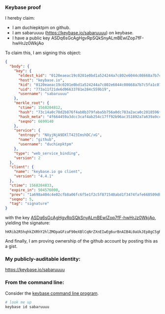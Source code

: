 ### Keybase proof

I hereby claim:

  * I am duchiepktpm on github.
  * I am sabaruuuu (https://keybase.io/sabaruuuu) on keybase.
  * I have a public key ASDq6sGcAgHgvRpSQkSnyALmBEwIZop7fF-hwHrJz0WkjAo

To claim this, I am signing this object:

```json
{
  "body": {
    "key": {
      "eldest_kid": "0120eaeac19c0201e0bd1a524244a7c802e6044c08668a7b7c5fa1c07ac9cf45a48c0a",
      "host": "keybase.io",
      "kid": "0120eaeac19c0201e0bd1a524244a7c802e6044c08668a7b7c5fa1c07ac9cf45a48c0a",
      "uid": "773a11f21de6d96633781e284c559b19",
      "username": "sabaruuuu"
    },
    "merkle_root": {
      "ctime": 1568204812,
      "hash": "73c14a0c78d2b876f4ab8b379faba5b756a0dc783a2aca0c2018596f718715bc2e7e55750f8a04e3c48322a181a7dd2b1ec1f7a8c2fbb80663e9d502cb2ce230",
      "hash_meta": "4f664459a3dcc3caf4ab254c17ff92b96ac351892a7a639a9cc791797e3a6c89",
      "seqno": 6699140
    },
    "service": {
      "entropy": "NXyjNjA9DXlT423ImshDC/xG",
      "name": "github",
      "username": "duchiepktpm"
    },
    "type": "web_service_binding",
    "version": 2
  },
  "client": {
    "name": "keybase.io go client",
    "version": "4.4.1"
  },
  "ctime": 1568204833,
  "expire_in": 504576000,
  "prev": "1a698a404c4e02cfb8a06fc6f5e1f2c5f871540abd1f3474fafe660509db238f",
  "seqno": 5,
  "tag": "signature"
}
```

with the key [ASDq6sGcAgHgvRpSQkSnyALmBEwIZop7fF-hwHrJz0WkjAo](https://keybase.io/sabaruuuu), yielding the signature:

```
hKRib2R5hqhkZXRhY2hlZMOpaGFzaF90eXBlCqNrZXnEIwEg6urBnAIB4L0aUkJEp8gC5gRMCGaKe3xfocB6yc9FpIwKp3BheWxvYWTESpcCBcQgGmmKQExOAs+4oG/G9eHyxfhxVAq9HzR0+v5mBQnbI4/EIO7pzA4CyQYs+4T9Bffja19//0f+EBdAYCyzdsrYhjfFAgHCo3NpZ8RAhdUdAWgJr54awE5CB/JtYu2iUNXbi0hqkP4koUtdDYXXMblwPDJK8MS0nLBUuz4M2BfIdmOQAp+VO6sSKcA3A6hzaWdfdHlwZSCkaGFzaIKkdHlwZQildmFsdWXEINh7+iUPVRL19nVsijLcENnM8hhke4Qy78AlEnyCl73Wo3RhZ80CAqd2ZXJzaW9uAQ==

```

And finally, I am proving ownership of the github account by posting this as a gist.

### My publicly-auditable identity:

https://keybase.io/sabaruuuu

### From the command line:

Consider the [keybase command line program](https://keybase.io/download).

```bash
# look me up
keybase id sabaruuuu
```
